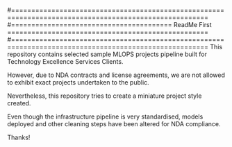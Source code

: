 #=======================================================================================================
#======================================== ReadMe First ==================================================
#=======================================================================================================
This repository contains selected sample MLOPS projects pipeline built for Technology Excellence Services Clients.

However, due to NDA contracts and license agreements, we are not allowed to exhibit exact projects undertaken to the public.

Nevertheless, this repository tries to create a miniature project style created. 

Even though the infrastructure pipeline is very standardised, models deployed and other cleaning steps have been altered for NDA compliance.

Thanks!

